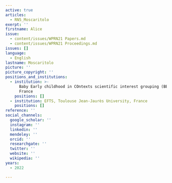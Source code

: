 ```yaml
---
active: true
articles:
  - RN5_Moscaritolo
exerpt: ''
firstname: Alice
issue:
  - content/issues/WPRN21 Papers.md
  - content/issues/WPRN21 Proceedings.md
issues: []
language:
  - English
lastname: Moscaritolo
picture: ''
picture_copyright: ''
positions_and_institutions:
  - institution: >-
      Baby Early childhood in COntexts scientific interest grouping (BECO),
      France
    positions: []
  - institution: EFTS, Toulouse Jean-Jaurès University, France
    positions: []
reference: ''
social_channels:
  google_scholar: ''
  instagram: ''
  linkedin: ''
  mendeley: ''
  orcid: ''
  researchgate: ''
  twitter: ''
  website: ''
  wikipedia: ''
years:
  - 2022

---
```

